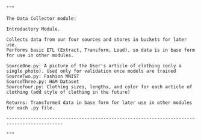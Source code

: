     """
    
    The Data Collector module:

    Introductory Module.

    Collects data from our four sources and stores in buckets for later use. 
    Performs basic ETL (Extract, Transform, Load), so data is in base form for use in other modules.

    SourceOne.py: A picture of the User's article of clothing (only a single photo). Used only for validation once models are trained
    SourceTwo.py: Fashion MNIST
    SourceThree.py: H&M Dataset
    SourceFour.py: Clothing sizes, lengths, and color for each article of clothing (add style of clothing in the future)

    Returns: Transformed data in base form for later use in other modules for each .py file.

    -------------------------------------------------------------------------------------------
    
    """